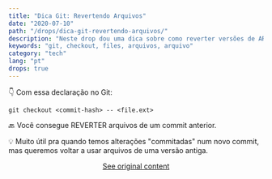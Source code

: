 ```yaml
---
title: "Dica Git: Revertendo Arquivos"
date: "2020-07-10"
path: "/drops/dica-git-revertendo-arquivos/"
description: "Neste drop dou uma dica sobre como reverter versões de ARQUIVOS usando Git."
keywords: "git, checkout, files, arquivos, arquivo"
category: "tech"
lang: "pt"
drops: true
---
```


<div class="drop">

👇 Com essa declaração no Git:

`git checkout <commit-hash> -- <file.ext>`

🔙 Você consegue REVERTER arquivos de um commit anterior.

💡 Muito útil pra quando temos alterações "commitadas" num novo commit, mas queremos voltar a usar arquivos de uma versão antiga.

<center class="center-original-content">
<a href="https://twitter.com/i/status/1281700553660272640" target="_blank" rel="noopener noreferrer">See original content</a>
</center>

</div>

